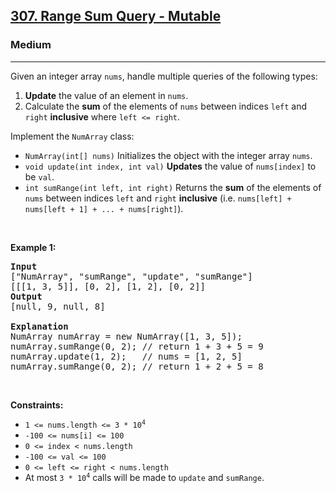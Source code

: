 <h2><a href="https://leetcode.com/problems/range-sum-query-mutable/">307. Range Sum Query - Mutable</a></h2><h3>Medium</h3><hr><div style="user-select: auto;"><p style="user-select: auto;">Given an integer array <code style="user-select: auto;">nums</code>, handle multiple queries of the following types:</p>

<ol style="user-select: auto;">
	<li style="user-select: auto;"><strong style="user-select: auto;">Update</strong> the value of an element in <code style="user-select: auto;">nums</code>.</li>
	<li style="user-select: auto;">Calculate the <strong style="user-select: auto;">sum</strong> of the elements of <code style="user-select: auto;">nums</code> between indices <code style="user-select: auto;">left</code> and <code style="user-select: auto;">right</code> <strong style="user-select: auto;">inclusive</strong> where <code style="user-select: auto;">left &lt;= right</code>.</li>
</ol>

<p style="user-select: auto;">Implement the <code style="user-select: auto;">NumArray</code> class:</p>

<ul style="user-select: auto;">
	<li style="user-select: auto;"><code style="user-select: auto;">NumArray(int[] nums)</code> Initializes the object with the integer array <code style="user-select: auto;">nums</code>.</li>
	<li style="user-select: auto;"><code style="user-select: auto;">void update(int index, int val)</code> <strong style="user-select: auto;">Updates</strong> the value of <code style="user-select: auto;">nums[index]</code> to be <code style="user-select: auto;">val</code>.</li>
	<li style="user-select: auto;"><code style="user-select: auto;">int sumRange(int left, int right)</code> Returns the <strong style="user-select: auto;">sum</strong> of the elements of <code style="user-select: auto;">nums</code> between indices <code style="user-select: auto;">left</code> and <code style="user-select: auto;">right</code> <strong style="user-select: auto;">inclusive</strong> (i.e. <code style="user-select: auto;">nums[left] + nums[left + 1] + ... + nums[right]</code>).</li>
</ul>

<p style="user-select: auto;">&nbsp;</p>
<p style="user-select: auto;"><strong style="user-select: auto;">Example 1:</strong></p>

<pre style="user-select: auto;"><strong style="user-select: auto;">Input</strong>
["NumArray", "sumRange", "update", "sumRange"]
[[[1, 3, 5]], [0, 2], [1, 2], [0, 2]]
<strong style="user-select: auto;">Output</strong>
[null, 9, null, 8]

<strong style="user-select: auto;">Explanation</strong>
NumArray numArray = new NumArray([1, 3, 5]);
numArray.sumRange(0, 2); // return 1 + 3 + 5 = 9
numArray.update(1, 2);   // nums = [1, 2, 5]
numArray.sumRange(0, 2); // return 1 + 2 + 5 = 8
</pre>

<p style="user-select: auto;">&nbsp;</p>
<p style="user-select: auto;"><strong style="user-select: auto;">Constraints:</strong></p>

<ul style="user-select: auto;">
	<li style="user-select: auto;"><code style="user-select: auto;">1 &lt;= nums.length &lt;= 3 * 10<sup style="user-select: auto;">4</sup></code></li>
	<li style="user-select: auto;"><code style="user-select: auto;">-100 &lt;= nums[i] &lt;= 100</code></li>
	<li style="user-select: auto;"><code style="user-select: auto;">0 &lt;= index &lt; nums.length</code></li>
	<li style="user-select: auto;"><code style="user-select: auto;">-100 &lt;= val &lt;= 100</code></li>
	<li style="user-select: auto;"><code style="user-select: auto;">0 &lt;= left &lt;= right &lt; nums.length</code></li>
	<li style="user-select: auto;">At most <code style="user-select: auto;">3 * 10<sup style="user-select: auto;">4</sup></code> calls will be made to <code style="user-select: auto;">update</code> and <code style="user-select: auto;">sumRange</code>.</li>
</ul>
</div>